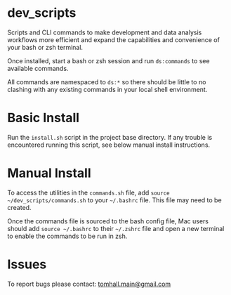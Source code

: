 
# dev_scripts

Scripts and CLI commands to make development and data analysis workflows more efficient and expand the capabilities and convenience of your bash or zsh terminal.

Once installed, start a bash or zsh session and run `ds:commands` to see available commands.

All commands are namespaced to `ds:*` so there should be little to no clashing with any existing commands in your local shell environment.


# Basic Install

Run the `install.sh` script in the project base directory. If any trouble is encountered running this script, see below manual install instructions.


# Manual Install

To access the utilities in the `commands.sh` file, add `source ~/dev_scripts/commands.sh` to your `~/.bashrc` file. This file may need to be created.

Once the commands file is sourced to the bash config file, Mac users should add `source ~/.bashrc` to their `~/.zshrc` file and open a new terminal to enable the commands to be run in zsh.


# Issues

To report bugs please contact: tomhall.main@gmail.com
